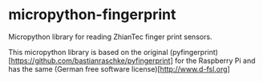 # micropython-fingerprint
Micropython library for reading ZhianTec finger print sensors.

This micropython library is based on the original (pyfingerprint)[https://github.com/bastianraschke/pyfingerprint] 
for the Raspberry Pi and has the same (German free software license)[http://www.d-fsl.org]
